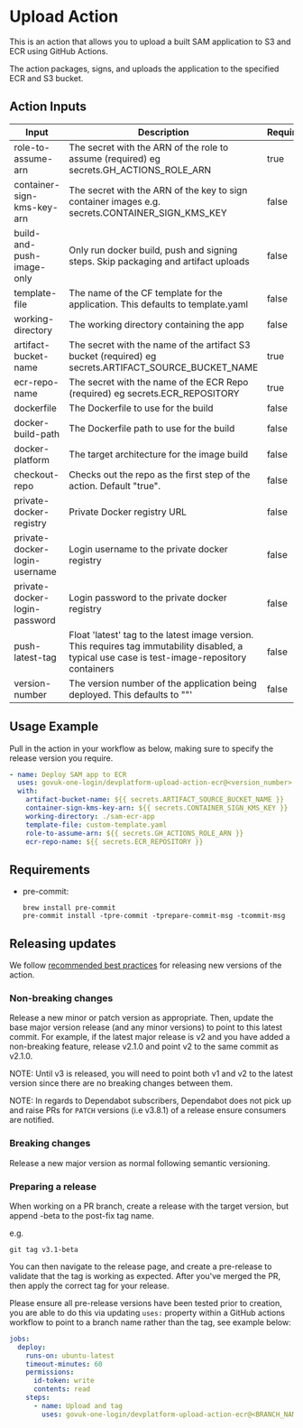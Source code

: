 # Upload Action

This is an action that allows you to upload a built SAM application to S3 and ECR using GitHub Actions.

The action packages, signs, and uploads the application to the specified ECR and S3 bucket.

## Action Inputs

| Input | Description | Required | Default | Example |
| ----- | ----------- | -------- | ------- | ------- |
| role-to-assume-arn | The secret with the ARN of the role to assume (required) eg secrets.GH_ACTIONS_ROLE_ARN | true | | arn:aws:iam::0123456789999:role/myawesomeapppipeline-GitHubActionsRole-16HIKMTBBDL8Y |
| container-sign-kms-key-arn | The secret with the ARN of the key to sign container images e.g. secrets.CONTAINER_SIGN_KMS_KEY | false | "none" | arn:aws:kms:eu-west-2:0123456789999:key/ab12cd34-6e5f-7gh8-i90j-05aaa12345ab |
| build-and-push-image-only | Only run docker build, push and signing steps. Skip packaging and artifact uploads | false | "false" | |
| template-file | The name of the CF template for the application. This defaults to template.yaml | false | template.yaml | custom-template.yaml |
| working-directory | The working directory containing the app | false | . | ./sam-ecr-app |
| artifact-bucket-name | The secret with the name of the artifact S3 bucket (required) eg secrets.ARTIFACT_SOURCE_BUCKET_NAME | true | | artifact-bucket-1234 |
| ecr-repo-name | The secret with the name of the ECR Repo (required) eg secrets.ECR_REPOSITORY | true | | app-container-repository-containerrepository-i6gdfkdnwrrm |
| dockerfile | The Dockerfile to use for the build | false | Dockerfile | |
| docker-build-path | The Dockerfile path to use for the build | false | | |
| docker-platform | The target architecture for the image build | false | "" | |
| checkout-repo | Checks out the repo as the first step of the action. Default "true".  | false | "true" | |
| private-docker-registry | Private Docker registry URL | false | "" | |
| private-docker-login-username | Login username to the private docker registry | false | "" | |
| private-docker-login-password | Login password to the private docker registry | false | "" | |
| push-latest-tag | Float 'latest' tag to the latest image version. This requires tag immutability disabled, a typical use case is test-image-repository containers | false | "false" | |
| version-number | The version number of the application being deployed. This defaults to ""' | false | "" | |

## Usage Example

Pull in the action in your workflow as below, making sure to specify the release version you require.

```yaml
- name: Deploy SAM app to ECR
  uses: govuk-one-login/devplatform-upload-action-ecr@<version_number>
  with:
    artifact-bucket-name: ${{ secrets.ARTIFACT_SOURCE_BUCKET_NAME }}
    container-sign-kms-key-arn: ${{ secrets.CONTAINER_SIGN_KMS_KEY }}
    working-directory: ./sam-ecr-app
    template-file: custom-template.yaml
    role-to-assume-arn: ${{ secrets.GH_ACTIONS_ROLE_ARN }}
    ecr-repo-name: ${{ secrets.ECR_REPOSITORY }}
```

## Requirements

- pre-commit:

  ```shell
  brew install pre-commit
  pre-commit install -tpre-commit -tprepare-commit-msg -tcommit-msg
  ```

## Releasing updates

We follow [recommended best practices](https://docs.github.com/en/actions/creating-actions/releasing-and-maintaining-actions) for releasing new versions of the action.

### Non-breaking changes

Release a new minor or patch version as appropriate. Then, update the base major version release (and any minor versions)
to point to this latest commit. For example, if the latest major release is v2 and you have added a non-breaking feature,
release v2.1.0 and point v2 to the same commit as v2.1.0.

NOTE: Until v3 is released, you will need to point both v1 and v2 to the latest version since there are no breaking changes between them.

NOTE: In regards to Dependabot subscribers, Dependabot does not pick up and raise PRs for `PATCH` versions (i.e v3.8.1) of a release ensure consumers are notified.

### Breaking changes

Release a new major version as normal following semantic versioning.

### Preparing a release

When working on a PR branch, create a release with the target version, but append -beta to the post-fix tag name.

e.g.

`git tag v3.1-beta`

You can then navigate to the release page, and create a pre-release to validate that the tag is working as expected.
After you've merged the PR, then apply the correct tag for your release.

Please ensure all pre-release versions have been tested prior to creation, you are able to do this via updating `uses:`
property within a GitHub actions workflow to point to a branch name rather than the tag, see example below:

```yaml
jobs:
  deploy:
    runs-on: ubuntu-latest
    timeout-minutes: 60
    permissions:
      id-token: write
      contents: read
    steps:
      - name: Upload and tag
        uses: govuk-one-login/devplatform-upload-action-ecr@<BRANCH_NAME>
```
